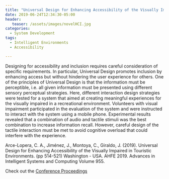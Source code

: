 ```yaml
---
title: "Universal Design for Enhancing Accessibility of the Visually Impaired in Touristic Environments"
date: 2019-06-24T12:34:30-05:00
header:
   teaser: /assets/images/novelHCI.jpg
categories:
  - System Development
tags:
  - Intelligent Environments
  - Accessibility

---
```

Designing for accessibility and inclusion requires careful consideration of specific requirements. 
In particular, Universal Design promotes inclusion by enhancing access but without hindering the 
user experience for others. One of the principles of Universal Design is that the information must 
be perceptible, i.e. all given information must be presented using different sensory perceptual strategies. 
Here, different interaction design strategies were tested for a system that aimed at creating meaningful 
experiences for the visually impaired in a recreational environment. Volunteers with visual impairment 
participated in the evaluation of the system and were instructed to interact with the system using a mobile 
phone. Experimental results revealed that a combination of audio and tactile stimuli was the best combination 
to increase information recall. However, careful design of the tactile interaction must be met to avoid 
cognitive overload that could interfere with the experience.

Arce-Lopera, C. A., Jiménez, J., Montoya, C., Giraldo, J. (2019). 
Universal Design for Enhancing Accessibility of the Visually Impaired in Touristic Environments. 
(pp 514-521) Washington - USA. AHFE 2019. Advances in Intelligent Systems and Computing Volume 955.

Check out the [Conference Proceedings][URL] 

[URL]:  https://link.springer.com/chapter/10.1007/978-3-030-20227-9_48